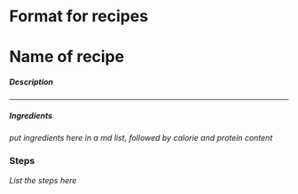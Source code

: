 # Format for recipes

# Name of recipe

##### Description

--- 

##### Ingredients
*put ingredients here in a md list, followed by calorie and protein content*

### Steps
*List the steps here*
